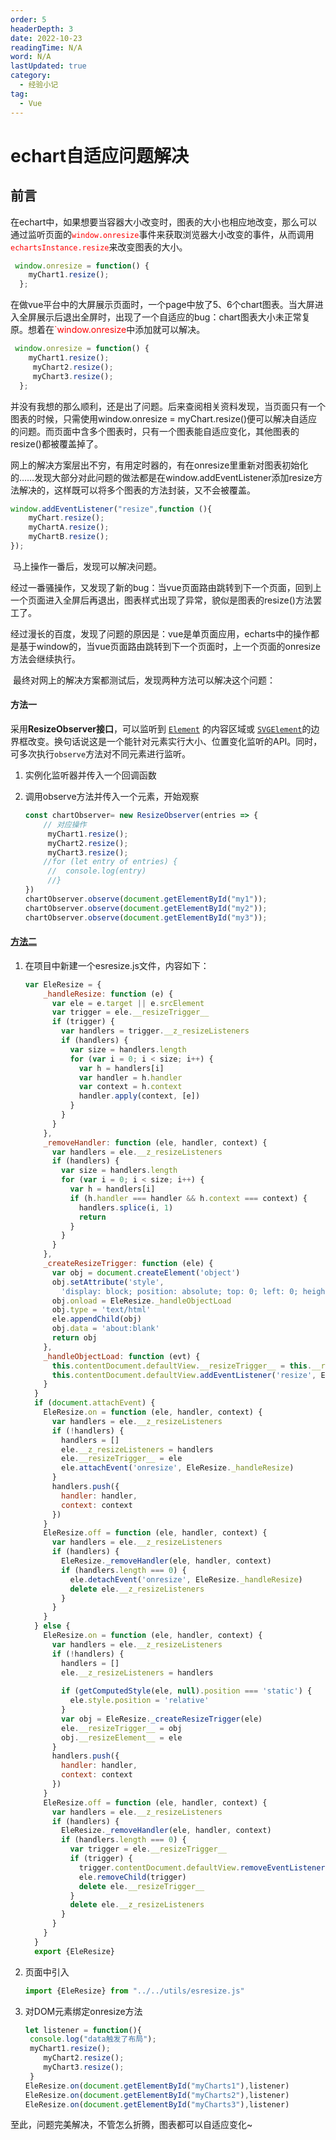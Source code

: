 ```yaml
---
order: 5
headerDepth: 3
date: 2022-10-23
readingTime: N/A
word: N/A
lastUpdated: true
category:
  - 经验小记
tag:
  - Vue
---
```

# echart自适应问题解决
## 前言
​在echart中，如果想要当容器大小改变时，图表的大小也相应地改变，那么可以通过监听页面的<span style="color:red">`window.onresize`</span>事件来获取浏览器大小改变的事件，从而调用<span style="color:red">`echartsInstance.resize`</span>来改变图表的大小。
   <!-- more -->
```js
 window.onresize = function() {
    myChart1.resize();
  };
```
 在做vue平台中的大屏展示页面时，一个page中放了5、6个chart图表。当大屏进入全屏展示后退出全屏时，出现了一个自适应的bug：chart图表大小未正常复原。想着在<span style="color:red">`window.onresize</span>中添加就可以解决。
```js
 window.onresize = function() {
    myChart1.resize();
     myChart2.resize();
     myChart3.resize();
  };
```

​		并没有我想的那么顺利，还是出了问题。后来查阅相关资料发现，当页面只有一个图表的时候，只需使用window.onresize = myChart.resize()便可以解决自适应的问题。而页面中含多个图表时，只有一个图表能自适应变化，其他图表的resize()都被覆盖掉了。

​		网上的解决方案层出不穷，有用定时器的，有在onresize里重新对图表初始化的……发现大部分对此问题的做法都是在window.addEventListener添加resize方法解决的，这样既可以将多个图表的方法封装，又不会被覆盖。

```js
window.addEventListener("resize",function (){
    myChart.resize();
    myChartA.resize();
    myChartB.resize();
});
```

​		马上操作一番后，发现可以解决问题。

​		经过一番骚操作，又发现了新的bug：当vue页面路由跳转到下一个页面，回到上一个页面进入全屏后再退出，图表样式出现了异常，貌似是图表的resize()方法罢工了。

​		经过漫长的百度，发现了问题的原因是：vue是单页面应用，echarts中的操作都是基于window的，当vue页面路由跳转到下一个页面时，上一个页面的onresize方法会继续执行。

​		最终对网上的解决方案都测试后，发现两种方法可以解决这个问题：

#### 方法一

采用**ResizeObserver接口**，可以监听到 [`Element`](https://developer.mozilla.org/zh-CN/docs/Web/API/Element) 的内容区域或 [`SVGElement`](https://developer.mozilla.org/zh-CN/docs/Web/API/SVGElement)的边界框改变。换句话说这是一个能针对元素实行大小、位置变化监听的API。同时，可多次执行`observe`方法对不同元素进行监听。

1. 实例化监听器并传入一个回调函数

2. 调用observe方法并传入一个元素，开始观察

   ```javascript
   const chartObserver= new ResizeObserver(entries => {
       // 对应操作
        myChart1.resize();
        myChart2.resize();
        myChart3.resize();
       //for (let entry of entries) {
      	//	console.log(entry)
     	//}
   })
   chartObserver.observe(document.getElementById("my1"));
   chartObserver.observe(document.getElementById("my2"));
   chartObserver.observe(document.getElementById("my3"));
   ```

#### [方法二](https://github.com/always-in/Vue-Echarts-Resize)

1. 在项目中新建一个esresize.js文件，内容如下：

   ```js
   var EleResize = {
       _handleResize: function (e) {
         var ele = e.target || e.srcElement
         var trigger = ele.__resizeTrigger__
         if (trigger) {
           var handlers = trigger.__z_resizeListeners
           if (handlers) {
             var size = handlers.length
             for (var i = 0; i < size; i++) {
               var h = handlers[i]
               var handler = h.handler
               var context = h.context
               handler.apply(context, [e])
             }
           }
         }
       },
       _removeHandler: function (ele, handler, context) {
         var handlers = ele.__z_resizeListeners
         if (handlers) {
           var size = handlers.length
           for (var i = 0; i < size; i++) {
             var h = handlers[i]
             if (h.handler === handler && h.context === context) {
               handlers.splice(i, 1)
               return
             }
           }
         }
       },
       _createResizeTrigger: function (ele) {
         var obj = document.createElement('object')
         obj.setAttribute('style',
           'display: block; position: absolute; top: 0; left: 0; height: 100%; width: 100%; overflow: hidden;opacity: 0; pointer-events: none; z-index: -1;')
         obj.onload = EleResize._handleObjectLoad
         obj.type = 'text/html'
         ele.appendChild(obj)
         obj.data = 'about:blank'
         return obj
       },
       _handleObjectLoad: function (evt) {
         this.contentDocument.defaultView.__resizeTrigger__ = this.__resizeElement__
         this.contentDocument.defaultView.addEventListener('resize', EleResize._handleResize)
       }
     }
     if (document.attachEvent) {
       EleResize.on = function (ele, handler, context) {
         var handlers = ele.__z_resizeListeners
         if (!handlers) {
           handlers = []
           ele.__z_resizeListeners = handlers
           ele.__resizeTrigger__ = ele
           ele.attachEvent('onresize', EleResize._handleResize)
         }
         handlers.push({
           handler: handler,
           context: context
         })
       }
       EleResize.off = function (ele, handler, context) {
         var handlers = ele.__z_resizeListeners
         if (handlers) {
           EleResize._removeHandler(ele, handler, context)
           if (handlers.length === 0) {
             ele.detachEvent('onresize', EleResize._handleResize)
             delete ele.__z_resizeListeners
           }
         }
       }
     } else {
       EleResize.on = function (ele, handler, context) {
         var handlers = ele.__z_resizeListeners
         if (!handlers) {
           handlers = []
           ele.__z_resizeListeners = handlers
     
           if (getComputedStyle(ele, null).position === 'static') {
             ele.style.position = 'relative'
           }
           var obj = EleResize._createResizeTrigger(ele)
           ele.__resizeTrigger__ = obj
           obj.__resizeElement__ = ele
         }
         handlers.push({
           handler: handler,
           context: context
         })
       }
       EleResize.off = function (ele, handler, context) {
         var handlers = ele.__z_resizeListeners
         if (handlers) {
           EleResize._removeHandler(ele, handler, context)
           if (handlers.length === 0) {
             var trigger = ele.__resizeTrigger__
             if (trigger) {
               trigger.contentDocument.defaultView.removeEventListener('resize', EleResize._handleResize)
               ele.removeChild(trigger)
               delete ele.__resizeTrigger__
             }
             delete ele.__z_resizeListeners
           }
         }
       }
     }
     export {EleResize}
   ```

2. 页面中引入

   ```js
   import {EleResize} from "../../utils/esresize.js"
   ```

3. 对DOM元素绑定onresize方法

   ```js
   let listener = function(){
   	console.log("data触发了布局");
   	myChart1.resize();
       myChart2.resize();
       myChart3.resize();
   	}
   EleResize.on(document.getElementById("myCharts1"),listener)
   EleResize.on(document.getElementById("myCharts2"),listener)
   EleResize.on(document.getElementById("myCharts3"),listener)
   ```


至此，问题完美解决，不管怎么折腾，图表都可以自适应变化~